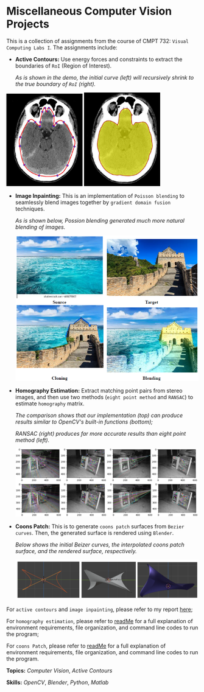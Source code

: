# Miscellaneous Computer Vision Projects

This is a collection of assignments from the course of CMPT 732: `Visual Computing Labs I`. The assignments include:

- **Active Contours:** Use energy forces and constraints to extract the boundaries of `RoI` (Region of Interest).

  _As is shown in the demo, the initial curve (left) will recursively shrink to the true boundary of `RoI` (right)._

<img src="/demo/init_curve.png" alt="drawing" width="200"/> <img src="/demo/segmentation.png" alt="drawing" width="200"/>

- **Image Inpainting:** This is an implementation of `Poisson blending` to seamlessly blend images together by `gradient domain fusion` techniques.

  _As is shown below, Possion blending generated much more natural blending of images._

  ![Poisson Blending](/demo/blending.png)

- **Homography Estimation:** Extract matching point pairs from stereo images, and then use two methods (`eight point method` and `RANSAC`) to estimate `homography` matrix.

  _The comparison shows that our implementation (top) can produce results similar to OpenCV's built-in functions (bottom);_

  _RANSAC (right) produces far more accurate results than eight point method (left)._

  ![Homography estimation](/demo/Homography.png)

- **Coons Patch:** This is to generate `coons patch` surfaces from `Bezier curves`. Then, the generated surface is rendered using `Blender`.

  _Below shows the initial Beizer curves, the interpolated coons patch surface, and the rendered surface, respectively._
  
  ![Blender](/demo/blender.png)

For `active contours` and `image inpainting`, please refer to my report [here](report.pdf);

For `homography estimation`, please refer to [readMe](/MatF/ReadMe.txt) for a full explanation of environment requirements, file organization, and command line codes to run the program;

For `coons Patch`, please refer to [readMe](/CoonsPatch/ReadMe.txt) for a full explanation of environment requirements, file organization, and command line codes to run the program.

**Topics:** _Computer Vision_, _Active Contours_

**Skills:** _OpenCV_, _Blender_, _Python_, _Matlab_
